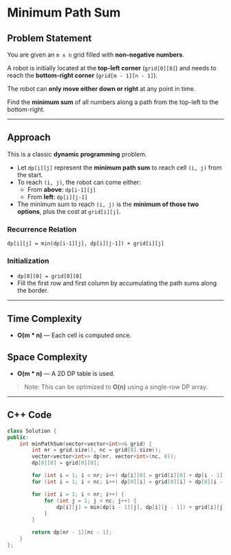 # Minimum Path Sum

## Problem Statement

You are given an `m x n` grid filled with **non-negative numbers**.

A robot is initially located at the **top-left corner** (`grid[0][0]`) and needs to reach the **bottom-right corner** (`grid[m - 1][n - 1]`).

The robot can **only move either down or right** at any point in time.

Find the **minimum sum** of all numbers along a path from the top-left to the bottom-right.

---

## Approach

This is a classic **dynamic programming** problem.

- Let `dp[i][j]` represent the **minimum path sum** to reach cell `(i, j)` from the start.
- To reach `(i, j)`, the robot can come either:
  - From **above**: `dp[i-1][j]`
  - From **left**: `dp[i][j-1]`
- The minimum sum to reach `(i, j)` is the **minimum of those two options**, plus the cost at `grid[i][j]`.

### Recurrence Relation

`dp[i][j] = min(dp[i-1][j], dp[i][j-1]) + grid[i][j]`

### Initialization

- `dp[0][0] = grid[0][0]`
- Fill the first row and first column by accumulating the path sums along the border.

---

## Time Complexity

- **O(m * n)** — Each cell is computed once.

## Space Complexity

- **O(m * n)** — A 2D DP table is used.

> Note: This can be optimized to **O(n)** using a single-row DP array.

---

## C++ Code

```cpp
class Solution {
public:
    int minPathSum(vector<vector<int>>& grid) {
        int nr = grid.size(), nc = grid[0].size();
        vector<vector<int>> dp(nr, vector<int>(nc, 0));
        dp[0][0] = grid[0][0];

        for (int i = 1; i < nr; i++) dp[i][0] = grid[i][0] + dp[i - 1][0];
        for (int i = 1; i < nc; i++) dp[0][i] = grid[0][i] + dp[0][i - 1];

        for (int i = 1; i < nr; i++) {
            for (int j = 1; j < nc; j++) {
                dp[i][j] = min(dp[i - 1][j], dp[i][j - 1]) + grid[i][j];
            }
        }

        return dp[nr - 1][nc - 1];
    }
};
